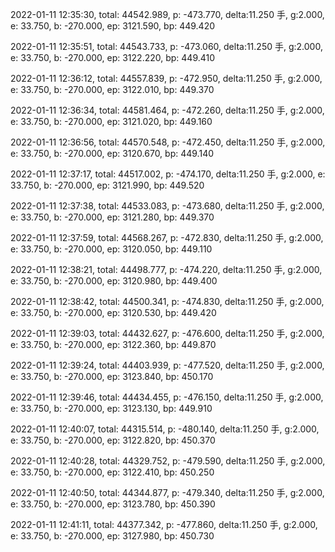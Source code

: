 2022-01-11 12:35:30, total: 44542.989, p: -473.770, delta:11.250 手, g:2.000, e: 33.750, b: -270.000, ep: 3121.590, bp: 449.420

2022-01-11 12:35:51, total: 44543.733, p: -473.060, delta:11.250 手, g:2.000, e: 33.750, b: -270.000, ep: 3122.220, bp: 449.410

2022-01-11 12:36:12, total: 44557.839, p: -472.950, delta:11.250 手, g:2.000, e: 33.750, b: -270.000, ep: 3122.010, bp: 449.370

2022-01-11 12:36:34, total: 44581.464, p: -472.260, delta:11.250 手, g:2.000, e: 33.750, b: -270.000, ep: 3121.020, bp: 449.160

2022-01-11 12:36:56, total: 44570.548, p: -472.450, delta:11.250 手, g:2.000, e: 33.750, b: -270.000, ep: 3120.670, bp: 449.140

2022-01-11 12:37:17, total: 44517.002, p: -474.170, delta:11.250 手, g:2.000, e: 33.750, b: -270.000, ep: 3121.990, bp: 449.520

2022-01-11 12:37:38, total: 44533.083, p: -473.680, delta:11.250 手, g:2.000, e: 33.750, b: -270.000, ep: 3121.280, bp: 449.370

2022-01-11 12:37:59, total: 44568.267, p: -472.830, delta:11.250 手, g:2.000, e: 33.750, b: -270.000, ep: 3120.050, bp: 449.110

2022-01-11 12:38:21, total: 44498.777, p: -474.220, delta:11.250 手, g:2.000, e: 33.750, b: -270.000, ep: 3120.980, bp: 449.400

2022-01-11 12:38:42, total: 44500.341, p: -474.830, delta:11.250 手, g:2.000, e: 33.750, b: -270.000, ep: 3120.530, bp: 449.420

2022-01-11 12:39:03, total: 44432.627, p: -476.600, delta:11.250 手, g:2.000, e: 33.750, b: -270.000, ep: 3122.360, bp: 449.870

2022-01-11 12:39:24, total: 44403.939, p: -477.520, delta:11.250 手, g:2.000, e: 33.750, b: -270.000, ep: 3123.840, bp: 450.170

2022-01-11 12:39:46, total: 44434.455, p: -476.150, delta:11.250 手, g:2.000, e: 33.750, b: -270.000, ep: 3123.130, bp: 449.910

2022-01-11 12:40:07, total: 44315.514, p: -480.140, delta:11.250 手, g:2.000, e: 33.750, b: -270.000, ep: 3122.820, bp: 450.370

2022-01-11 12:40:28, total: 44329.752, p: -479.590, delta:11.250 手, g:2.000, e: 33.750, b: -270.000, ep: 3122.410, bp: 450.250

2022-01-11 12:40:50, total: 44344.877, p: -479.340, delta:11.250 手, g:2.000, e: 33.750, b: -270.000, ep: 3123.780, bp: 450.390

2022-01-11 12:41:11, total: 44377.342, p: -477.860, delta:11.250 手, g:2.000, e: 33.750, b: -270.000, ep: 3127.980, bp: 450.730